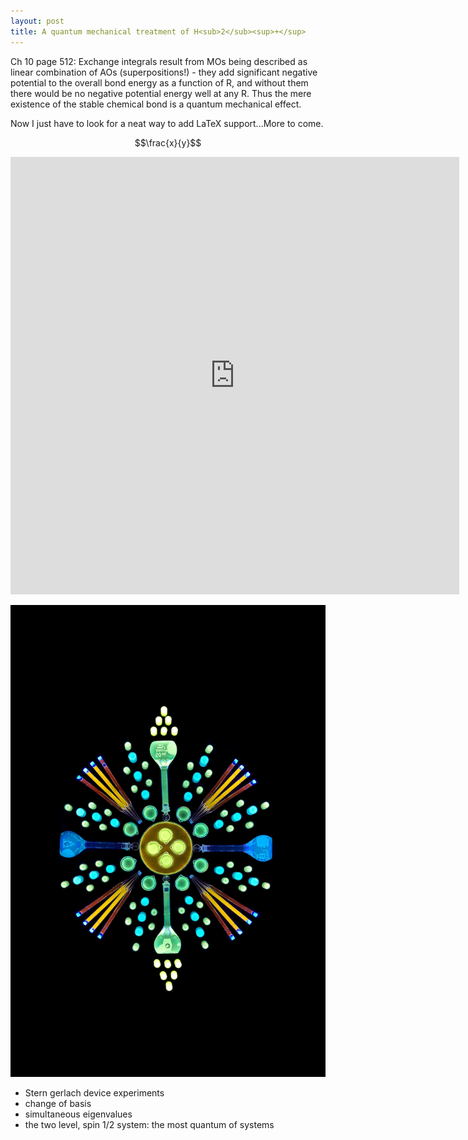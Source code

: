 ```yaml
---
layout: post
title: A quantum mechanical treatment of H<sub>2</sub><sup>+</sup>
---
```


Ch 10 page 512: Exchange integrals result from MOs being described as linear combination of AOs (superpositions!) - they add significant negative potential to the overall bond energy as a function of R, and without them there would be no negative potential energy well at any R. Thus the mere existence of the stable chemical bond is a quantum mechanical effect. 

Now I just have to look for a neat way to add LaTeX support...More to come. 

$$\frac{x}{y}$$
<iframe src="http://docs.google.com/gview?url=http://www.if.ufrj.br/~carlos/fismod/seminarios/SternGerlach/SternGerlach_programas/SpinBook02.pdf&embedded=true" style="width:718px; height:700px;" frameborder="0"></iframe>


![Quantum Dots, porphyrin](https://raw.githubusercontent.com/anharmonicOvertones/anharmonicOvertones.github.io/master/images/QuantumDots.png)

* Stern gerlach device experiments
* change of basis
* simultaneous eigenvalues
* the two level, spin 1/2 system: the most quantum of systems


